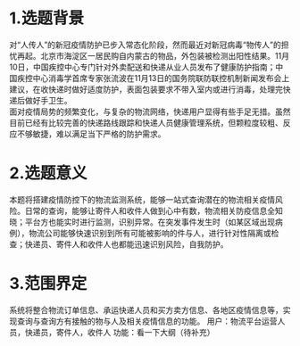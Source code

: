 
# 1.选题背景<br>
对“人传人”的新冠疫情防护已步入常态化阶段，然而最近对新冠病毒“物传人”的担忧再起。北京市海淀区一居民购自内蒙古的物品，外包装被检测出阳性结果。11月10日，中国疾控中心专门针对外卖配送和快递从业人员发布了健康防护指南；中国疾控中心消毒学首席专家张流波在11月13日的国务院联防联控机制新闻发布会上建议，在收快递时做好适度防护，表面包装要求不带入室内或进行消毒，处理完快递后做好手卫生。<br>
面对疫情局势的频繁变化，与复杂的物流网络，快递用户显得有些手足无措。虽然目前已经有比较完善的快递路线跟踪和快递人员健康管理系统，但颗粒度较粗、反应不够敏捷，难以满足当下严格的防护需求。

# 2.选题意义<br>
本题将搭建疫情防控下的物流监测系统，能够一站式查询潜在的物流相关疫情风险。日常的查询，能够让寄件人和收件人做到心中有数，物流相关防疫信息全知晓；平台方也能实时进行监测，识别异常。在突发事件发生时（如某区域出现病例），物流公司能够快速识别到所有可能被影响的件与人，进行针对性隔离或检查；快递员、寄件人和收件人也都能迅速识别风险，自我防护。

# 3.范围界定
系统将整合物流订单信息、承运快递人员和买方卖方信息、各地区疫情信息等，实现查询与查询方有接触的物与人及相关疫情信息的功能。
用户：物流平台运营人员，快递员，寄件人，收件人
功能：看一下大纲（待补充）
